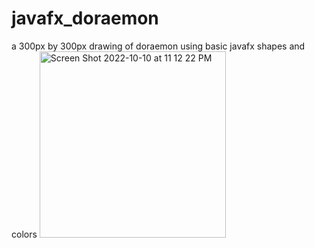 # javafx_doraemon
a 300px by 300px drawing of doraemon using basic javafx shapes and colors
<img width="298" alt="Screen Shot 2022-10-10 at 11 12 22 PM" src="https://user-images.githubusercontent.com/63996685/194988690-6d75ec3c-7cbb-4d43-bd60-ffe47fc55dcd.png">
